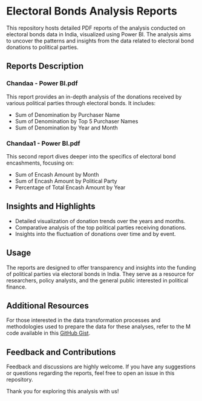 # Electoral Bonds Analysis Reports

This repository hosts detailed PDF reports of the analysis conducted on electoral bonds data in India, visualized using Power BI. The analysis aims to uncover the patterns and insights from the data related to electoral bond donations to political parties.

## Reports Description

### Chandaa - Power BI.pdf

This report provides an in-depth analysis of the donations received by various political parties through electoral bonds. It includes:
- Sum of Denomination by Purchaser Name
- Sum of Denomination by Top 5 Purchaser Names
- Sum of Denomination by Year and Month

### Chandaa1 - Power BI.pdf

This second report dives deeper into the specifics of electoral bond encashments, focusing on:
- Sum of Encash Amount by Month
- Sum of Encash Amount by Political Party
- Percentage of Total Encash Amount by Year

## Insights and Highlights

- Detailed visualization of donation trends over the years and months.
- Comparative analysis of the top political parties receiving donations.
- Insights into the fluctuation of donations over time and by event.

## Usage

The reports are designed to offer transparency and insights into the funding of political parties via electoral bonds in India. They serve as a resource for researchers, policy analysts, and the general public interested in political finance.

## Additional Resources

For those interested in the data transformation processes and methodologies used to prepare the data for these analyses, refer to the M code available in this [GitHub Gist](https://gist.github.com/Pawansingh3889/8e63f6f5350bae51356357f41ffe6bbd).

## Feedback and Contributions

Feedback and discussions are highly welcome. If you have any suggestions or questions regarding the reports, feel free to open an issue in this repository.

Thank you for exploring this analysis with us!
